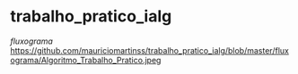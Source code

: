 # trabalho_pratico_ialg
*fluxograma*
https://github.com/mauriciomartinss/trabalho_pratico_ialg/blob/master/fluxograma/Algoritmo_Trabalho_Pratico.jpeg
